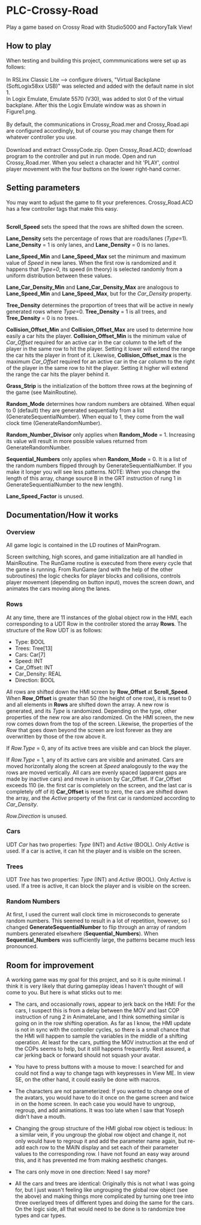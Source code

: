 # PLC-Crossy-Road
Play a game based on Crossy Road with Studio5000 and FactoryTalk View!

<h2>How to play</h2>
When testing and building this project, commmunications were set up as follows: 
<br><br>
In RSLinx Classic Lite --> configure drivers, "Virtual Backplane (SoftLogix58xx USB)" was selected and added with the default name in slot 1. <br>
In Logix Emulate,  Emulate 5570 (V30), was added to slot 0 of the virtual backplane. After this the Logix Emulate window was as shown in Figure1.png. 
<br><br>
By default, the communications in Crossy_Road.mer and Crossy_Road.api are configured accordingly, but of course you may change them for whatever controller you use. 
<br><br>
Download and extract CrossyCode.zip. Open Crossy_Road.ACD; download program to the controller and put in run mode. Open and run Crossy_Road.mer. 
When you select a character and hit 'PLAY', control player movement with the four buttons on the lower right-hand corner. 

<h2>Setting parameters</h2>
You may want to adjust the game to fit your preferences. Crossy_Road.ACD has a few controller tags that make this easy.
<br><br>

**Scroll_Speed** sets the speed that the rows are shifted down the screen. 

**Lane_Density** sets the percentage of rows that are roads/lanes (_Type_=1). **Lane_Density** = 1 is only lanes, and **Lane_Density** = 0  is no lanes.    

**Lane_Speed_Min** and **Lane_Speed_Max** set the minimum and maximum value of _Speed_ in new lanes. When the first row is randomized and it happens that _Type=0_, its speed (in theory) is selected randomly from a uniform distribution between these values. 

**Lane_Car_Density_Min** and **Lane_Car_Density_Max** are analogous to **Lane_Speed_Min** and **Lane_Speed_Max**, but for the _Car_Density_ property. 

**Tree_Density** determines the proportion of trees that will be active in newly generated rows where _Type_=0. **Tree_Density** = 1 is all trees, and **Tree_Density** = 0 is no trees. 

**Collision_Offset_Min** and **Collision_Offset_Max** are used to determine how easily a car hits the player. **Collision_Offset_Min** is the minimum value of _Car_Offset_ required for an active car in the car column to the left of the player in the same row to hit the player. Setting it lower will extend the range the car hits the player in front of it. Likewise, **Collision_Offset_max** is the maximum _Car_Offset_ required for an active car in the car column to the right of the player in the same row to hit the player. Setting it higher will extend the range the car hits the player behind it. 

**Grass_Strip** is the initialization of the bottom three rows at the beginning of the game (see MainRoutine). 

**Random_Mode** determines how random numbers are obtained. When equal to 0 (default) they are generated sequentially from a list (GenerateSequentialNumber). When equal to 1, they come from the wall clock time (GenerateRandomNumber). 

**Random_Number_Divisor** only applies when **Random_Mode** = 1. Increasing its value will result in more possible values returned from GenerateRandomNumber. 

**Sequential_Numbers** only applies when **Random_Mode** = 0. It is a list of the random numbers flipped through by GenerateSequentialNumber. If you make it longer you will see less patterns. NOTE: When you change the length of this array, change source B in the GRT instruction of rung 1 in GenerateSequentialNumber to the new length).

**Lane_Speed_Factor** is unused.

<h2> Documentation/How it works</h2>

<h3>Overview</h3>

All game logic is contained in the LD routines of MainProgram. 

Screen switching, high scores, and game initialization are all handled in MainRoutine. The RunGame routine is executed from there every cycle that the game is running. From RunGame (and with the help of the other subroutines) the logic checks for player blocks and collisions, controls player movement (depending on button input), moves the screen down, and animates the cars moving along the lanes. 

<h3>Rows</h3>

At any time, there are 11 instances of the global object row in the HMI, each corresponding to a UDT Row in the controller stored the array **Rows**. The structure of the Row UDT is as follows:


- Type: BOOL
- Trees: Tree[13]
- Cars: Car[7]
- Speed: INT
- Car_Offset: INT
- Car_Density: REAL
- Direction: BOOL

All rows are shifted down the HMI screen by **Row_Offset** at **Scroll_Speed**. When **Row_Offset** is greater than 50 (the height of one row), it is reset to 0 and all elements in  **Rows** are shifted down the array. A new row is generated, and its _Type_ is randomized. Depending on the type, other properties of the new row are also randomized. On the HMI screen, the new row comes down from the top of the screen. Likewise, the properties of the _Row_ that goes down beyond the screen are lost forever as they are overwritten by those of the row above it. 

If _Row.Type_ = 0, any of its active trees are visible and can block the player.  

If  _Row.Type_ = 1, any of its active cars are visible and animated. Cars are moved horizontally along the screen at _Speed_ analogously to the way the rows are moved vertically. All cars are evenly spaced (apparent gaps are made by inactive cars) and move in unison by Car_Offset. If Car_Offset exceeds 110 (ie. the first car is completely on the screen, and the last car is completely off of it) **Car_Offset** is reset to zero, the cars are shifted down the array, and the _Active_ property of the first car is randomized according to _Car_Density_. 

_Row.Direction_ is unused. 
<h3>Cars</h3>

UDT _Car_ has two properties: _Type_ (INT) and _Active_ (BOOL). Only _Active_ is used. If a car is active, it can hit the player and is visible on the screen. 

<h3>Trees</h3>

UDT _Tree_ has two properties: _Type_ (INT) and _Active_ (BOOL). Only _Active_ is used. If a tree is active, it can block the player and is visible on the screen. 

<h3>Random Numbers</h3>

At first, I used the current wall clock time in microseconds to generate random numbers. This seemed to result in a lot of repetition, however, so I changed **GenerateSequentialNumber** to flip through an array of random numbers generated elsewhere (**Sequential_Numbers**). When **Sequential_Numbers** was sufficiently large, the patterns became much less pronounced. 

<h2>Room for improvement</h2>

A working game was my goal for this project, and so it is quite minimal. I think it is very likely that during gameplay ideas I haven't thought of will come to you. But here is what sticks out to me: 

- The cars, and occasionally rows, appear to jerk back on the HMI: For the cars, I suspect this is from a delay between the MOV and last COP instruction of rung 2 in AnimateLane, and I think something similar is going on in the row shifting operation. As far as I know, the HMI update is not in sync with the controller cycles, so there is a small chance that the HMI will happen to sample the variables in the middle of a shifting operation. At least for the cars, putting the MOV instruction at the end of the COPs seems to help, but it still happens frequently. Rest assured, a car jerking back or forward should not squash your avatar.

- You have to press buttons with a mouse to move: I searched for and could not find a way to change tags with keypresses in View ME. In view SE, on the other hand, it could easily be done with macros. 

- The characters are not parameterized: If you wanted to change one of the avatars, you would have to do it once on the game screen  and twice in on the home screen. In each case you would have to ungroup, regroup, and add animations. It was too late when I saw that Yoseph didn't have a mouth. 
  
- Changing the group structure of the HMI global row object is tedious: In a similar vein, if you ungroup the global row object and change it, not only would have to regroup it and add the parameter name again, but re-add each row to the MAIN display and set each of their parameter values to the corresponding row. I have not found an easy way around this, and it has prevented me from making aesthetic changes.

- The cars only move in one direction: Need I say more?
  
- All the cars and trees are identical: Originally this is not what I was going for, but I just wasn't feeling like ungrouping the global row object (see the above) and making things more complicated by turning one tree into three overlayed trees of different types and doing the same for the cars.  On the logic side, all that would need to be done is to randomize tree types and car types.
